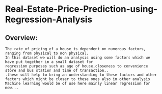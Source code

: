 # Real-Estate-Price-Prediction-using-Regression-Analysis
## Overview: 
    The rate of pricing of a house is dependent on numerous factors, ranging from physical to non physical.
    In this dataset we will do an analysis using some factors which we have put together in a small dataset for 
    regression purposes such as age of house,closeness to convenience store and bus station and time of transaction..
    .these will help to bring an understanding to these factors and other factors which might be closer to these ones also in other analysis
    Machine learning would be of use here mainly linear regression for now...

